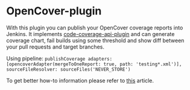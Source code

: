 # OpenCover-plugin

With this plugin you can publish your OpenCover coverage reports into Jenkins. It implements [code-coverage-api-plugin](https://github.com/jenkinsci/code-coverage-api-plugin) and can generate coverage chart, fail builds using some threshold and show diff between your pull requests and target branches.

Using pipeline:
`publishCoverage adapters: [opencoverAdapter(mergeToOneReport: true, path: 'testing*.xml')], sourceFileResolver: sourceFiles('NEVER_STORE')`

To get better how-to information please refer to [this](https://github.com/jenkinsci/code-coverage-api-plugin#how-to-use-it) article.

